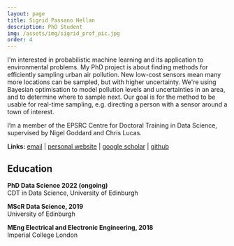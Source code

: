 ```yaml
---
layout: page
title: Sigrid Passano Hellan
description: PhD Student
img: /assets/img/sigrid_prof_pic.jpg
order: 4
---
```



I'm interested in probabilistic machine learning and its application to environmental problems. My PhD project is about finding methods for efficiently sampling urban air pollution. New low-cost sensors mean many more locations can be sampled, but with higher uncertainty. We're using Bayesian optimisation to model pollution levels and uncertainties in an area, and to determine where to sample next. Our goal is for the method to be usable for real-time sampling, e.g. directing a person with a sensor around a town of interest. 

I’m a member of the EPSRC Centre for Doctoral Training in Data Science, supervised by Nigel Goddard and Chris Lucas. 

**Links:** [email](mailto:s.p.hellan@ed.ac.uk) | [personal website](https://sighellan.github.io/) | [google scholar](https://scholar.google.com/citations?user=oH9ZmGgAAAAJ&hl=en) | [github](https://github.com/sighellan)
<br>

## Education
**PhD Data Science 2022 (ongoing)**<br>
CDT in Data Science, University of Edinburgh

**MScR Data Science, 2019**<br>
University of Edinburgh

**MEng Electrical and Electronic Engineering, 2018**<br>
Imperial College London
